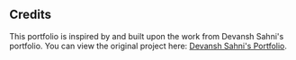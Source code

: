 ## Credits
This portfolio is inspired by and built upon the work from Devansh Sahni's portfolio. You can view the original project here: [Devansh Sahni's Portfolio](https://github.com/DevanshSahni/Portfolio).
